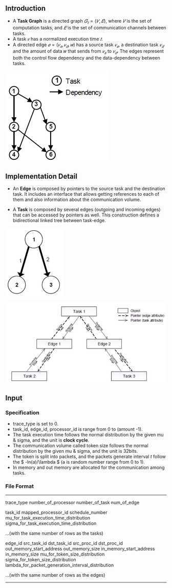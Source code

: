## Introduction
- A **Task Graph** is a directed graph $𝐺_𝑡=(𝑉,𝐸)$, where $𝑉$ is the set of computation tasks, and $𝐸$ is the set of communication channels between tasks.
- A task $𝑣$ has a normalized execution time $𝑡$.
- A directed edge $𝑒=(𝑣_𝑠,  𝑣_𝑑,  𝑤)$ has a source task $𝑣_𝑠$, a destination task $𝑣_𝑑$ and the amount of data 𝑤 that sends from $𝑣_𝑠$ to $𝑣_𝑑$. The edges represent both the control flow dependency and the data-dependency between tasks.

![](./tg.PNG)

## Implementation Detail

- An **Edge** is composed by pointers to the source task and the destination task. It includes an interface that allows getting references to each of them and also information about the communication volume.

- A **Task** is composed by several edges (outgoing and incoming edges) that can be accessed by pointers as well. This construction defines a bidirectional linked tree between task-edge.

![](./tg1.PNG)


![](./tg2.PNG)

## Input
### Specification
- trace_type is set to 0.
- task_id, edge_id, processor_id is range from 0 to (amount -1).
- The task execution time follows the normal distribution by the given mu & sigma, and the unit is **clock cycle**.
- The communication volume called token size follows the normal distribution by the given mu & sigma, and the unit is 32bits.
- The token is split into packets, and the packets generate interval $t$ follow the $ -ln(a)/\lambda $ (a is random number range from 0 to 1).
- In memory and out memory are allocated for the communication among tasks.

### File Format

*******

trace_type  number_of_processor  number_of_task   num_of_edge

task_id mapped_processor_id schedule_number mu_for_task_execution_time_distribution sigma_for_task_execution_time_distribution

...(with the same number of rows as the tasks)

edge_id src_task_id dst_task_id src_proc_id dst_proc_id out_memory_start_address out_memory_size in_memory_start_address in_memory_size mu_for_token_size_distribution sigma_for_token_size_distribution lambda_for_packet_generation_interval_distribution

...(with the same number of rows as the edges)


*******
